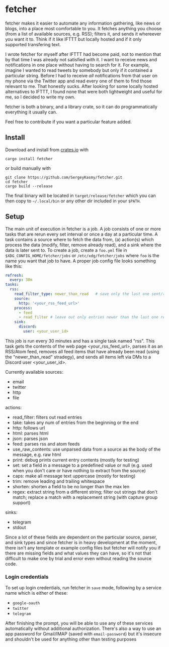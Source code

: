 # fetcher

fetcher makes it easier to automate any information gathering, like news or blogs, into a place most comfortable to you.
It fetches anything you choose (from a list of available sources, e.g. RSS); filters it, and sends it whereever you want it to.
Think if it like IFTTT but locally hosted and if it only supported transfering text.

I wrote fetcher for myself after IFTTT had become paid, not to mention that by that time I was already not satisfied with it. I want to receive news and notifications in one place without having to search for it.
For example, imagine I wanted to read tweets by somebody but only if it contained a particular string. Before I had to receive _all_ notifications from that user on my phone via the Twitter app and read every one of them to find those relevant to me.
That honestly sucks. After looking for some locally hosted alternatives to IFTTT, I found none that were both lightweight and useful for me, so I decided to write my own.

fetcher is both a binary, and a library crate, so it can do programmatically everything it usually can.

Feel free to contribute if you want a particular feature added.

## Install

Download and install from [crates.io](https://crates.io/crates/fetcher) with 

```
cargo install fetcher
```

or build manually with

```
git clone https://github.com/SergeyKasmy/fetcher.git
cd fetcher
cargo build --release
```

The final binary will be located in `target/release/fetcher` which you can then copy to `~/.local/bin` or any other dir included in your `$PATH`.

## Setup

The main unit of execution in fetcher is a job. A job consists of one or more tasks that are rerun every set interval or once a day at a particular time. A task contains a source where to fetch the data from, (a) action(s) which process the data (modify, filter, remove already read), and a sink where the data is later sent to. To create a job, create a `foo.yml` file in `$XDG_CONFIG_HOME/fetcher/jobs` or `/etc/xdg/fetcher/jobs` where `foo` is the name you want that job to have. A proper job config file looks something like this:

```yaml
refresh: 
  every: 30m
tasks:
  rss:
    read_filter_type: newer_than_read	# save only the last one sent/read
    source:
      http: '<your_rss_feed_url>'
    process:
      - feed
      - read_filter	# leave out only entries newer than the last one read
    sink:
      discord:
        user: <your_user_id>
```

This job is run every 30 minutes and has a single task named "rss". This task gets the contents of the web page <your_rss_feed_url>, parses it as an RSS/Atom feed, removes all feed items that have already been read (using the "newer_than_read" stradegy), and sends all items left via DMs to a Discord user <your_user_id>.

Currently available sources:

* email
* twitter
* http
* file

actions:

* read_filter: filters out read entries
* take: takes any num of entries from the beginning or the end
* http: follows url
* html: parses html
* json: parses json
* feed: parses rss and atom feeds
* use_raw_contents: use unparsed data from a source as the body of the message, e.g. raw html
* print: debug prints current entry contents  (mostly for testing)
* set: set a field in a message to a predefined value or null (e.g. used when you don't care or have nothing to extract from the source)
* caps: make all message text uppercase (mostly for testing)
* trim: remove leading and trailing whitespace
* shorten: shorten a field to be no longer than the max len
* regex: extract string from a different string; filter out strings that don't match; replace a match with a replacement string (with capture group support)

sinks:

* telegram
* stdout

Since a lot of these fields are dependent on the particular source, parser, and sink types and since fetcher is in heavy development at the moment, there isn't any template or example config files but fetcher will notify you if there are missing fields and what values they can have, so it's not that difficult to make one by trial and error even without reading the source code.

### Login credentials

To set up login credentials, run fetcher in `save` mode, following by a service name which is either of these:

* `google-oauth`
* `twitter`
* `telegram`

After finishing the prompt, you will be able to use any of these services automatically without additional authorization.
There's also a way to use an app password for Gmail/IMAP (saved with `email-password`) but it's insecure and shouldn't be used for anything other than testing purposes
